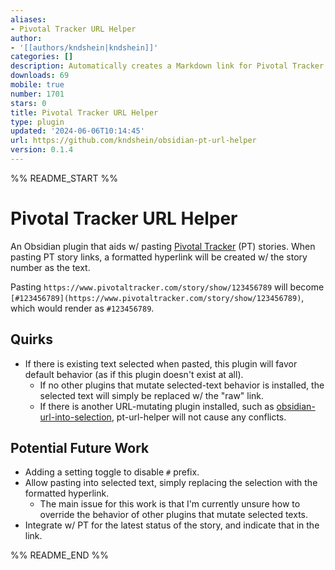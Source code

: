 ```yaml
---
aliases:
- Pivotal Tracker URL Helper
author:
- '[[authors/kndshein|kndshein]]'
categories: []
description: Automatically creates a Markdown link for Pivotal Tracker stories.
downloads: 69
mobile: true
number: 1701
stars: 0
title: Pivotal Tracker URL Helper
type: plugin
updated: '2024-06-06T10:14:45'
url: https://github.com/kndshein/obsidian-pt-url-helper
version: 0.1.4
---
```


%% README_START %%

# Pivotal Tracker URL Helper

An Obsidian plugin that aids w/ pasting [Pivotal Tracker](https://www.pivotaltracker.com) (PT) stories. When pasting PT story links, a formatted hyperlink will be created w/ the story number as the text.

Pasting `https://www.pivotaltracker.com/story/show/123456789` will become `[#123456789](https://www.pivotaltracker.com/story/show/123456789)`, which would render as `#123456789`.

## Quirks

-   If there is existing text selected when pasted, this plugin will favor default behavior (as if this plugin doesn't exist at all).
    -   If no other plugins that mutate selected-text behavior is installed, the selected text will simply be replaced w/ the "raw" link.
    -   If there is another URL-mutating plugin installed, such as [obsidian-url-into-selection](https://github.com/denolehov/obsidian-url-into-selection), pt-url-helper will not cause any conflicts.

## Potential Future Work

-   Adding a setting toggle to disable `#` prefix.
-   Allow pasting into selected text, simply replacing the selection with the formatted hyperlink.
    -   The main issue for this work is that I'm currently unsure how to override the behavior of other plugins that mutate selected texts.
-   Integrate w/ PT for the latest status of the story, and indicate that in the link.


%% README_END %%